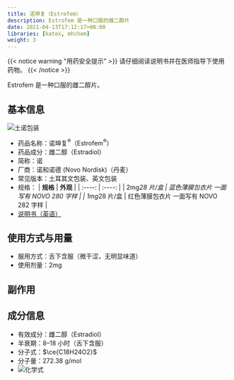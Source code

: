 ```yaml
---
title: 诺坤复（Estrofem）
description: Estrofem 是一种口服的雌二醇片
date: 2021-04-13T17:12:17+08:00
libraries: [katex, mhchem]
weight: 3
---
```


{{< notice warning "用药安全提示" >}}
请仔细阅读说明书并在医师指导下使用药物。
{{< /notice >}}

Estrofem 是一种口服的雌二醇片。

## 基本信息

![土诺包装](/images/Estrofem.png)

- 药品名称：诺坤复<sup>&reg;</sup>（Estrofem<sup>&reg;</sup>）
- 药品成分：雌二醇（Estradiol）
- 简称：诺
- 厂商：诺和诺德 (Novo Nordisk)（丹麦）
- 常见版本：土耳其文包装、英文包装
- 规格：
| **规格** | **外观** |
| :----: | :----: |
| 2mg*28 片/盒 | 蓝色薄膜包衣片 一面写有 NOVO 280 字样 |
| 1mg*28 片/盒 | 红色薄膜包衣片 一面写有 NOVO 282 字样 |
- [说明书（英语）](/instr/estrofem.pdf)

## 使用方式与用量

- 服用方式：舌下含服（微干涩，无明显味道）
- 使用剂量：2mg

## 副作用

## 成分信息

- 有效成分：雌二醇（Estradiol）
- 半衰期：8–18 小时（舌下含服）
- 分子式：$\ce{C18H24O2}$
- 分子量：272.38 g/mol
- ![化学式](/images/Estradiol.svg)
